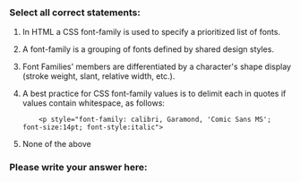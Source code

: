 ### Select all correct statements:

1.  In HTML a CSS font-family is used to specify a prioritized list of fonts.
2.  A font-family is a grouping of fonts defined by shared design styles.
3.  Font Families' members are differentiated by a character's shape display (stroke weight, slant, relative width, etc.).
4.  A best practice for CSS font-family values is to delimit each in quotes if values contain whitespace, as follows:

            <p style="font-family: calibri, Garamond, 'Comic Sans MS'; font-size:14pt; font-style:italic">

5.  None of the above

### Please write your answer here:
